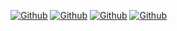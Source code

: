 [![Github](https://img.shields.io/github/followers/barba99?style=social)](https://github.com/barba99)
[![Github](https://img.shields.io/github/last-commit/barba99/barba99)](https://github.com/barba99/barba99)
[![Github](https://img.shields.io/github/stars/barba99/barba99?style=social)](https://github.com/barba99/barba99)
[![Github](https://img.shields.io/github/watchers/DamianRincon/DamianRincon?style=social)](https://github.com/barba99/barba99)
